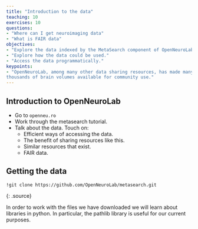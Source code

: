 ```yaml
---
title: "Introduction to the data"
teaching: 10
exercises: 10
questions:
- "Where can I get neuroimaging data"
- "What is FAIR data"
objectives:
- "Explore the data indexed by the MetaSearch component of OpenNeuroLab."
- "Explore how the data could be used."
- "Access the data programmatically."
keypoints:
- "OpenNeuroLab, among many other data sharing resources, has made many
thousands of brain volumes available for community use."
---
```


## Introduction to OpenNeuroLab

*   Go to `openneu.ro`
* Work through the metasearch tutorial.
* Talk about the data. Touch on:
    - Efficient ways of accessing the data.
    - The benefit of sharing resources like this.
    - Similar resources that exist.
    - FAIR data.
   
## Getting the data

~~~
!git clone https://github.com/OpenNeuroLab/metasearch.git
~~~
{: .source}

In order to work with the files we have downloaded we will learn about libraries
in python. In particular, the pathlib library is useful for our current purposes.

